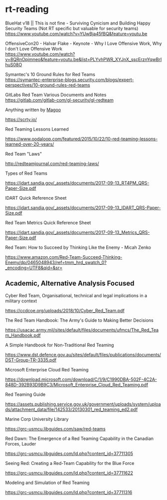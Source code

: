 # rt-reading

BlueHat v18 || This is not fine - Surviving Cynicism and Building Happy Security Teams (Not RT specific but valuable for security teams)\
https://www.youtube.com/watch?v=YUwBja45fBQ&feature=youtu.be


OffensiveCon20 - Halvar Flake - Keynote - Why I Love Offensive Work, Why I don't Love Offensive Work\
https://www.youtube.com/watch?v=8QRnOpjmneo&feature=youtu.be&list=PLYvhPWR_XYJnX_sscErznYqwBrIhuS08O


Symantec's 10 Ground Rules for Red Teams\
https://symantec-enterprise-blogs.security.com/blogs/expert-perspectives/10-ground-rules-red-teams


GitLabs Red Team Various Documents and Notes\
https://gitlab.com/gitlab-com/gl-security/gl-redteam


Anything written by [Magoo](https://twitter.com/magoo)

https://scrty.io/


Red Teaming Lessons Learned

https://www.oodaloop.com/featured/2015/10/22/10-red-teaming-lessons-learned-over-20-years/


Red Team "Laws"

http://redteamjournal.com/red-teaming-laws/


Types of Red Teams

https://idart.sandia.gov/_assets/documents/2017-09-13_RT4PM_QRS-Paper-Size.pdf


IDART Quick Reference Sheet

https://idart.sandia.gov/_assets/documents/2017-09-13_IDART_QRS-Paper-Size.pdf


Red Team Metrics Quick Reference Sheet

https://idart.sandia.gov/_assets/documents/2017-09-13_Metrics_QRS-Paper-Size.pdf


Red Team: How to Succeed by Thinking Like the Enemy - Micah Zenko

https://www.amazon.com/Red-Team-Succeed-Thinking-Enemy/dp/0465048943/ref=tmm_hrd_swatch_0?_encoding=UTF8&qid=&sr=



## Academic, Alternative Analysis Focused

Cyber Red Team, Organisational, technical and legal implications in a military context

https://ccdcoe.org/uploads/2018/10/Cyber_Red_Team.pdf


The Red Team Handbook: The Army's Guide to Making Better Decisions

https://usacac.army.mil/sites/default/files/documents/ufmcs/The_Red_Team_Handbook.pdf


A Simple Handbook for Non-Traditional Red Teaming

https://www.dst.defence.gov.au/sites/default/files/publications/documents/DST-Group-TR-3335.pdf


Microsoft Enterprise Cloud Red Teaming

https://download.microsoft.com/download/C/1/9/C1990DBA-502F-4C2A-848D-392B93D9B9C3/Microsoft_Enterprise_Cloud_Red_Teaming.pdf


Red Teaming Guide

https://assets.publishing.service.gov.uk/government/uploads/system/uploads/attachment_data/file/142533/20130301_red_teaming_ed2.pdf


Marine Corp University Library

https://grc-usmcu.libguides.com/saw/red-teams


Red Dawn: The Emergence of a Red Teaming Capability in the Canadian Forces, Lauder

https://grc-usmcu.libguides.com/ld.php?content_id=37711305


Seeing Red: Creating a Red-Team Capability for the Blue Force

https://grc-usmcu.libguides.com/ld.php?content_id=37711622


Modeling and Simulation of Red Teaming

https://grc-usmcu.libguides.com/ld.php?content_id=37711316

